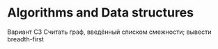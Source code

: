 # Algorithms and Data structures

Вариант С3
Считать граф, введённый списком смежности; вывести breadth-first
